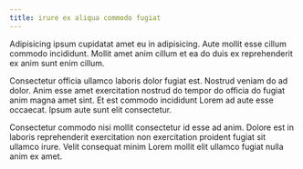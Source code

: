 ```yaml
---
title: irure ex aliqua commodo fugiat
---
```


Adipisicing ipsum cupidatat amet eu in adipisicing. Aute mollit esse cillum commodo incididunt. Mollit amet anim cillum et ea do duis ex reprehenderit ex anim sunt enim cillum.

Consectetur officia ullamco laboris dolor fugiat est. Nostrud veniam do ad dolor. Anim esse amet exercitation nostrud do tempor do officia do fugiat anim magna amet sint. Et est commodo incididunt Lorem ad aute esse occaecat. Ipsum aute sunt elit consectetur.

Consectetur commodo nisi mollit consectetur id esse ad anim. Dolore est in laboris reprehenderit exercitation non exercitation proident fugiat sit ullamco irure. Velit consequat minim Lorem mollit elit ullamco fugiat nulla anim ex amet.